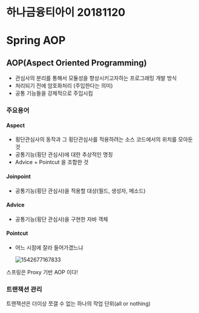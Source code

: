 # 하나금융티아이 20181120

# Spring AOP

## AOP(Aspect Oriented Programming)

- 관심사의 분리를 통해서 모듈성을 향상시키고자하는 프로그래밍 개발 방식
- 처리되기 전에 암호화처리 (주입한다는 의미)
- 공통 기능들을 강제적으로 주입시킴

### 주요용어

#### Aspect 

- 횡단관심사의 동작과 그 횡단관심사를 적용하려는 소스 코드에서의 위치를 모아둔 것
- 공통기능(횡단 관심사)에 대한 추상적인 명칭
- Advice + Pointcut 을 조합한 것

#### Joinpoint

- 공통기능(횡단 관심사)을 적용할 대상(필드, 생성자, 메소드)

#### Advice

- 공통기능(횡단 관심사)을 구현한 자바 객체

#### Pointcut

- 어느 시점에 잘라 들어가겠느냐

  ![1542677167833](C:\Users\kosta\Desktop\새홀리기\까마귀\img\그림1.png)



스프링은 Proxy 기반 AOP 이다!



### 트랜잭션 관리

트랜잭션은 더이상 쪼갤 수 없는 하나의 작업 단위(all or nothing)



